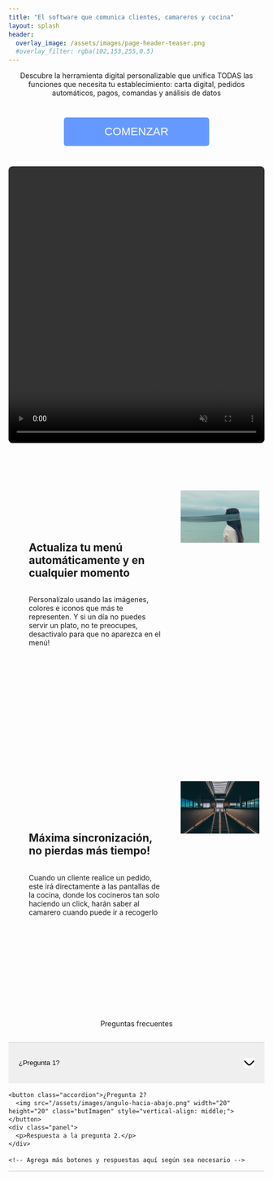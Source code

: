 ```yaml
---
title: "El software que comunica clientes, camareros y cocina"
layout: splash
header:
  overlay_image: /assets/images/page-header-teaser.png
  #overlay_filter: rgba(102,153,255,0.5)
---
```



<div style="text-align:center;">
  Descubre la herramienta digital personalizable que unifica TODAS las funciones que necesita tu establecimiento: carta digital, pedidos automáticos, pagos, comandas y análisis de datos
</div>

<div style="text-align:center;">
  <button class="plan-button" id="login-link" onclick="openNetlifyIdentity()">COMENZAR</button>
</div>

<div style="margin: 0 auto; text-align:center;">
  <video width="900" height="544" style="border-radius: 8px; max-width: 900px; max-height: 100%; width: 100%;" autoplay loop muted>
    <source src="/assets/videos/your-video.mp4" type="video/mp4">
  </video>
</div>


<div class="plan-container">
  <div class="plan" style="border-left: 0px;">
    <div class="plan" style="display: flex;flex-direction: column;">
      <h2>Actualiza tu menú automáticamente y en cualquier momento</h2>
      <p> Personalízalo usando las imágenes, colores e iconos que más te representen. Y si un día no puedes servir un plato, no te preocupes, desactivalo para que no aparezca en el menú!</p>
    </div>
    <img src="/assets/images/unsplash-gallery-image-1.jpg" alt="">
  </div>

  <div class="plan">
    <div class="plan" style="display: flex;flex-direction: column;">
      <h2>Máxima sincronización, no pierdas más tiempo!</h2>
      <p>Cuando un cliente realice un pedido, este irá directamente a las pantallas de la cocina, donde los cocineros tan solo haciendo un click, harán saber al camarero cuando puede ir a recogerlo</p>
    </div>
    <img src="/assets/images/unsplash-gallery-image-2.jpg" alt="">
  </div>
</div>


<div style="text-align:center;margin: 2em;">
  Preguntas frecuentes
</div>

<div style="margin: 0 auto; text-align:center;">
  <div id="faq" class="faq" style="margin-top: 20px; margin: 0 auto;">
    <button class="accordion">¿Pregunta 1?
      <img src="/assets/images/angulo-hacia-abajo.png" width="20" height="20" class="butImagen" style="vertical-align: middle;">
    </button>
    <div class="panel">
      <p>Respuesta a la pregunta 1.</p>
    </div>

    <button class="accordion">¿Pregunta 2?
      <img src="/assets/images/angulo-hacia-abajo.png" width="20" height="20" class="butImagen" style="vertical-align: middle;">
    </button>
    <div class="panel">
      <p>Respuesta a la pregunta 2.</p>
    </div>

    <!-- Agrega más botones y respuestas aquí según sea necesario -->
  </div>
</div>

<style>
  
.plan-container {
  display: flex;
  flex-wrap: wrap;
  flex-direction: column;
  align-content: center;
}

.plan {
  padding: 20px; */
  text-align: center;
  margin-bottom: 60px;
  margin-top: 60px;
  display: grid;
  grid-template-columns: 2fr 1fr;
}
  .plan-button {
    background-color: #6699ff;
    color: white;
    border: none;
    padding: 15px 80px;
    margin: 40px;
    text-align: center;
    text-decoration: none;
    display: inline-block;
    font-size: 22px;
    border-radius: 5px;
    cursor: pointer;
  }

  .faq {
    width: 100%;
    max-width: 41rem;
    margin-left: auto;
    margin-right: auto;
    margin-top: 4em;
    text-align: left;
    border-bottom: 1px solid #ccc;
  }

  .faq1_question {
      border-top: 1px solid var(--gray-200);
      cursor: pointer;
      justify-content: space-between;
      align-items: center;
      padding-top: 1.5rem;
      padding-bottom: 1rem;
      display: flex;
  }

  .accordion {
    width: 100%;
    padding: 20px 20px;
    text-align: left;
    border: none;
    cursor: pointer;
    text-decoration: none;
    line-height: 40px;
    outline: none;
    border-top: 1px solid #ccc;
  }

  .butImagen {
    transition: transform 0.3s ease;
  }

  .butImagen.rotated {
    transform: rotate(180deg);
  }

  img {
    float: right;
    margin-left: 10px;
    margin-bottom: 10px;
    margin-top: 10px;
  }

  .accordion:hover {}

  .accordion:focus, .accordion:active {
    outline: none;
  }

  .active, .accordion:hover {}

  .panel {
    padding: 0 18px;
    height: 0;
    overflow: hidden;
    transition: height 0.3s ease;
  }

  .panel.open {
    height: auto;
  }

</style>




<script>
  var acc = document.querySelectorAll(".accordion");

  acc.forEach(function(item) {
    item.addEventListener("click", function() {
      this.classList.toggle("active");
      this.querySelector("img").classList.toggle("rotated");

      var panel = this.nextElementSibling;
      if (panel.style.height) {
        panel.style.height = null;
      } else {
        panel.style.height = panel.scrollHeight + "px";
      }
    });
  });
</script>
